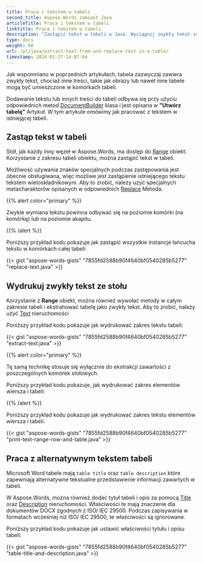 ```yaml
---
title: Praca z tekstem w tabeli
second_title: Aspose.Words zamiast Java
articleTitle: Praca z tekstem w tabeli
linktitle: Praca z tekstem w tabeli
description: "Zastąpić tekst w tabeli w Java. Wyciągnij zwykły tekst ze stołu lub komórki za pomocą Java."
type: docs
weight: 60
url: /pl/java/extract-text-from-and-replace-text-in-a-table/
timestamp: 2024-01-27-14-07-04
---
```


Jak wspomniano w poprzednich artykułach, tabela zazwyczaj zawiera zwykły tekst, chociaż inne treści, takie jak obrazy lub nawet inne tabele mogą być umieszczone w komórkach tabeli.

Dodawanie tekstu lub innych treści do tabeli odbywa się przy użyciu odpowiednich metod [DocumentBuilder](https://reference.aspose.com/words/java/com.aspose.words/documentbuilder/) klasa i jest opisana w **"Utwórz tabelę"** Artykuł. W tym artykule omówimy jak pracować z tekstem w istniejącej tabeli.

## Zastąp tekst w tabeli

Stół, jak każdy inny węzeł w Aspose.Words, ma dostęp do [Range](https://reference.aspose.com/words/java/com.aspose.words/range/) obiekt. Korzystanie z zakresu tabeli obiektu, można zastąpić tekst w tabeli.

Możliwość używania znaków specjalnych podczas zastępowania jest obecnie obsługiwana, więc możliwe jest zastąpienie istniejącego tekstu tekstem wieloskładnikowym. Aby to zrobić, należy użyć specjalnych metacharaktorów opisanych w odpowiednich [Replace](https://reference.aspose.com/words/java/com.aspose.words/range/#replace-java.lang.String-java.lang.String) Metoda.

{{% alert color="primary" %}}

Zwykle wymiana tekstu powinna odbywać się na poziomie komórki (na komórkę) lub na poziomie akapitu.

{{% /alert %}}

Poniższy przykład kodu pokazuje jak zastąpić wszystkie instancje łańcucha tekstu w komórkach całej tabeli:

{{< gist "aspose-words-gists" "7855fd2588b90f4640bf0540285b5277" "replace-text.java" >}}

## Wydrukuj zwykły tekst ze stołu

Korzystanie z **Range** obiekt, można również wywołać metody w całym zakresie tabeli i ekstrahować tabelę jako zwykły tekst. Aby to zrobić, należy użyć [Text](https://reference.aspose.com/words/java/com.aspose.words/range/#Text) nieruchomości

Poniższy przykład kodu pokazuje jak wydrukować zakres tekstu tabeli:

{{< gist "aspose-words-gists" "7855fd2588b90f4640bf0540285b5277" "extract-text.java" >}}

{{% alert color="primary" %}}

Tę samą technikę stosuje się wyłącznie do ekstrakcji zawartości z poszczególnych komórek stołowych.

Poniższy przykład kodu pokazuje, jak wydrukować zakres elementów wiersza i tabeli:

{{% /alert %}}

Poniższy przykład kodu pokazuje jak wydrukować zakres tekstu elementów wiersza i tabeli.

{{< gist "aspose-words-gists" "7855fd2588b90f4640bf0540285b5277" "print-text-range-row-and-table.java" >}}

## Praca z alternatywnym tekstem tabeli

Microsoft Word tabele mają `table title` oraz `table description` które zapewniają alternatywne tekstualne przedstawienie informacji zawartych w tabeli.

W Aspose.Words, można również dodać tytuł tabeli i opis za pomocą [Title](https://reference.aspose.com/words/java/com.aspose.words/table/#getTitle) oraz [Description](https://reference.aspose.com/words/java/com.aspose.words/table/#getDescription) nieruchomości. Właściwości te mają znaczenie dla dokumentów DOCX zgodnych z ISO/ IEC 29500. Podczas zapisywania w formatach wcześniej niż ISO/ IEC 29500, te właściwości są ignorowane.

Poniższy przykład kodu pokazuje jak ustawić właściwości tytułu i opisu tabeli:

{{< gist "aspose-words-gists" "7855fd2588b90f4640bf0540285b5277" "table-title-and-description.java" >}}
